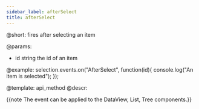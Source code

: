 ```yaml
---
sidebar_label: afterSelect
title: afterSelect
---          
```


@short: fires after selecting an item

@params:
- id		string		the id of an item

@example:
selection.events.on("AfterSelect", function(id){
    console.log("An item is selected");
});

@template:	api_method
@descr:

{{note The event can be applied to the DataView, List, Tree components.}}